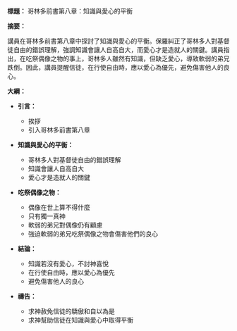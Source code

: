 **標題：** 哥林多前書第八章：知識與愛心的平衡

**摘要：**

講員在哥林多前書第八章中探討了知識與愛心的平衡。保羅糾正了哥林多人對基督徒自由的錯誤理解，強調知識會讓人自高自大，而愛心才是造就人的關鍵。講員指出，在吃祭偶像之物的事上，哥林多人雖然有知識，但缺乏愛心，導致軟弱的弟兄跌倒。因此，講員提醒信徒，在行使自由時，應以愛心為優先，避免傷害他人的良心。

**大綱：**

* **引言：**
    * 挨拶
    * 引入哥林多前書第八章

* **知識與愛心的平衡：**
    * 哥林多人對基督徒自由的錯誤理解
    * 知識會讓人自高自大
    * 愛心才是造就人的關鍵

* **吃祭偶像之物：**
    * 偶像在世上算不得什麼
    * 只有獨一真神
    * 軟弱的弟兄對偶像仍有顧慮
    * 強迫軟弱的弟兄吃祭偶像之物會傷害他們的良心

* **結論：**
    * 知識若沒有愛心，不討神喜悅
    * 在行使自由時，應以愛心為優先
    * 避免傷害他人的良心

* **禱告：**
    * 求神赦免信徒的驕傲和自以為是
    * 求神幫助信徒在知識與愛心中取得平衡